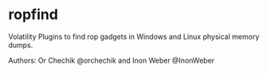 # ropfind
Volatility Plugins to find rop gadgets in Windows and Linux physical memory dumps.

Authors: Or Chechik @orchechik and Inon Weber @InonWeber

